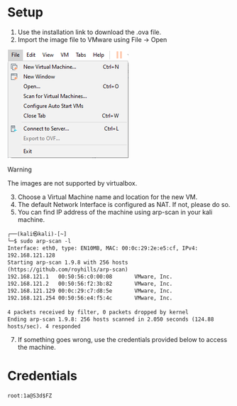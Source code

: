 # Setup

1. Use the installation link to download the .ova file.
2. Import the image file to VMware using File -> Open 

![Alt text](Screenshots/image-1.png)

> [!WARNING]  
> The images are not supported by virtualbox. 

3. Choose a Virtual Machine name and location for the new VM.
4. The default Network Interface is configured as NAT. If not, please do so.
5. You can find IP address of the machine using arp-scan in your kali machine.
```
┌──(kali㉿kali)-[~]
└─$ sudo arp-scan -l        
Interface: eth0, type: EN10MB, MAC: 00:0c:29:2e:e5:cf, IPv4: 192.168.121.128
Starting arp-scan 1.9.8 with 256 hosts (https://github.com/royhills/arp-scan)
192.168.121.1   00:50:56:c0:00:08       VMware, Inc.
192.168.121.2   00:50:56:f2:3b:82       VMware, Inc.
192.168.121.129 00:0c:29:c7:d8:5e       VMware, Inc.
192.168.121.254 00:50:56:e4:f5:4c       VMware, Inc.

4 packets received by filter, 0 packets dropped by kernel
Ending arp-scan 1.9.8: 256 hosts scanned in 2.050 seconds (124.88 hosts/sec). 4 responded
```


7. If something goes wrong, use the credentials provided below to access the machine.

# Credentials
```
root:1a@S3d$FZ
```
